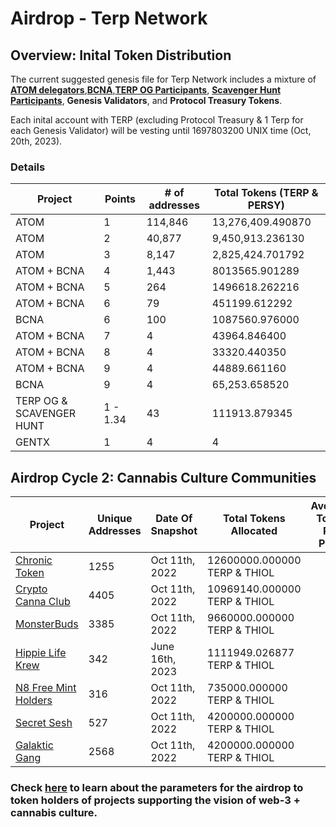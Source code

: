 # Airdrop - Terp Network
## Overview: Inital Token Distribution
The current suggested genesis file for Terp Network includes a mixture of [**ATOM delegators**](./interchain/gaia.csv),[**BCNA**](./interchain/bcna_delegators.csv),[**TERP OG Participants**](./points/terp-og.md), [**Scavenger Hunt Participants**](./points/scavenger-hunt.md), **Genesis Validators**, and **Protocol Treasury Tokens**.

Each inital account with TERP (excluding Protocol Treasury & 1 Terp for each Genesis Validator) will be vesting until 1697803200 UNIX time (Oct, 20th, 2023).


### Details
| Project                     | Points     | # of addresses | Total Tokens (TERP & PERSY)  | 
|-----------------------------|------------|----------------|---------------|
| ATOM                        | 1          | 114,846        | 13,276,409.490870
| ATOM                        | 2          | 40,877         | 9,450,913.236130
| ATOM                        | 3          | 8,147          | 2,825,424.701792
| ATOM + BCNA                 | 4          | 1,443          | 8013565.901289
| ATOM + BCNA                 | 5          | 264            | 1496618.262216
| ATOM + BCNA                 | 6          | 79             | 451199.612292
| BCNA                        | 6          | 100            | 1087560.976000
| ATOM + BCNA                 | 7          | 4              | 43964.846400
| ATOM + BCNA                 | 8          | 4              | 33320.440350
| ATOM + BCNA                 | 9          | 4              | 44889.661160
| BCNA                        | 9          | 4              | 65,253.658520 
| TERP OG & SCAVENGER HUNT    | 1 - 1.34   |  43            | 111913.879345
| GENTX                       | 1          | 4              | 4



## Airdrop Cycle 2: Cannabis Culture Communities 

| Project | Unique Addresses  | Date Of Snapshot   | Total Tokens Allocated | Average Token Per Point |
|---------|-------------------|-------------------|-------------------| -------------------| 
| [Chronic Token](./eth/addresses/cht_erc20_holders.md)        | 1255 | Oct 11th, 2022    | 12600000.000000 TERP & THIOL |
| [Crypto Canna Club](./eth/addresses/crypto_canna_club.md)    | 4405 | Oct 11th, 2022    | 10969140.000000 TERP & THIOL |
| [MonsterBuds](./eth/addresses/monster_buds.md)          | 3385 | Oct 11th, 2022    | 9660000.000000  TERP & THIOL |
| [Hippie Life Krew](./eth/addresses/hlk.md)     | 342  | June 16th, 2023   | 1111949.026877  TERP & THIOL |
| [N8 Free Mint Holders](./eth/addresses/n8-free-mint.md) | 316  | Oct 11th, 2022    | 735000.000000   TERP & THIOL |
| [Secret Sesh](./eth/addresses/secret_sesh.md)          | 527  | Oct 11th, 2022    | 4200000.000000  TERP & THIOL |
| [Galaktic Gang](./eth/addresses/galaktic_holders.md)          | 2568  | Oct 11th, 2022    | 4200000.000000  TERP & THIOL |

### Check [here](./eth/README.md) to learn about the parameters for the airdrop to token holders of projects supporting the vision of web-3 + cannabis culture.
